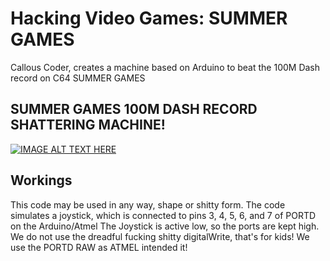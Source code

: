 # Hacking Video Games: SUMMER GAMES
Callous Coder, creates a machine based on Arduino to beat the 100M Dash record on C64 SUMMER GAMES


## SUMMER GAMES 100M DASH RECORD SHATTERING MACHINE!
[![IMAGE ALT TEXT HERE](https://img.youtube.com/vi/avj_3vjMyr0&t/0.jpg)](https://www.youtube.com/watch?v=avj_3vjMyr0&t)

## Workings
This code may be used in any way, shape or shitty form.
The code simulates a joystick, which is connected to pins
3, 4, 5, 6, and 7 of PORTD on the Arduino/Atmel
The Joystick is active low, so the ports are kept high.
We do not use the dreadful fucking shitty digitalWrite, that's for kids!
We use the PORTD RAW as ATMEL intended it!
 
